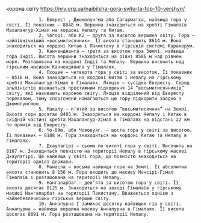 корона світу
https://nrv.org.ua/najbilsha-gora-svitu-ta-top-10-vershyn/

                1. Еверест , Джомолунгма або Сагарматха, найвища гора у світі. Її показник – 8848 м. Вершина знаходиться на хребті Гімалаїв Махалангур-Хімал на кордоні Непалу та Китаю.
                2. Чогорі, або К2 — друга за висотою вершина світу. Гора — найпівнічніший «восьмитисячник». Її висота становить 8614 м. Вона знаходиться на кордоні Китаю і Пакистану в гірській системі Каракорум.
                3. Канченджанга – третя за висотою гора Землі, найвища гора Індії. Висота вершини знаходиться на рівні 8586 м над рівнем моря. Розташована на кордоні Індії та Непалу. Вершина височить над гірським масивом Канченджанга у Гімалаях.
                4. Лхоцзе – четверта гора у світі за висотою. Її показник – 8516 м. Вона знаходиться на кордоні Китаю і Непалу на гірському хребті Махалангур-Хімал в Гімалаях. Лхоцзе – сусідка Евересту. Серед альпіністів вважається престижним підкорення 14 “восьмитисячників” світу, які називають короною світу. Лхоцзе відділений від Евересту перевалом, тому спортсмени намагаються цю гору підкорити заодно з Джомолунгмою.
                5. Макалу – п’ятий за висотою “восьмитисячник” на Землі. Висота гори досягає 8485 м. Знаходиться на кордоні Непалу і Китаю в східній частині хребта Махалангур-Хімал в Гімалаях на відстані 22 км по прямій від Евересту.
                6. Чо-Ойю, або Чововуяг, – шоста гора у світі за висотою. Її показник – 8188 м. Гора знаходиться на кордоні Китаю та Непалу в Гімалаях.
                7. Дхаулагірі – сьома по висоті гора у світі. Височить на 8167 м. Знаходиться повністю на території Непалу в гірському масиві Дхаулагірі. Це найвища у світі гора, що повністю знаходиться на території однієї держави.
                8. Манасла – восьма найвища гора на Землі. Її абсолютна висота становить 8 156 м. Гора входить до масиву Мансірі-Гімал Гімалаїв і розташована на території Непалу.
                9. Нангапарбат – дев’ята за висотою гора у світі. Її висота досягає 8125 м. Знаходиться на заході Гімалаїв у гірському масиві Нангапарбат на території Пакистану. Вважається однією з найнебезпечніших гірських вершин світу.
                10. Аннапурна І замикає десятку найвищих гір у світі. Аннапурна – найвища вершина масиву Аннапурна в Гімалаях. Її висота досягає 8091 м. Гора розташована на території Непалу.
